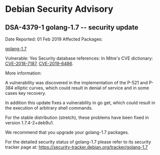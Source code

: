 
Debian Security Advisory
========================


DSA-4379-1 golang-1.7 -- security update
----------------------------------------



Date Reported:
01 Feb 2019
Affected Packages:

[golang-1.7](https://packages.debian.org/src:golang-1.7)

Vulnerable:
Yes
Security database references:
In Mitre's CVE dictionary: [CVE-2018-7187](https://security-tracker.debian.org/tracker/CVE-2018-7187), [CVE-2019-6486](https://security-tracker.debian.org/tracker/CVE-2019-6486).  

More information:

A vulnerability was discovered in the implementation of the P-521 and
P-384 elliptic curves, which could result in denial of service and in
some cases key recovery.


In addition this update fixes a vulnerability in go get, which could
result in the execution of arbitrary shell commands.


For the stable distribution (stretch), these problems have been fixed in
version 1.7.4-2+deb9u1.


We recommend that you upgrade your golang-1.7 packages.


For the detailed security status of golang-1.7 please refer to
its security tracker page at:
<https://security-tracker.debian.org/tracker/golang-1.7>





